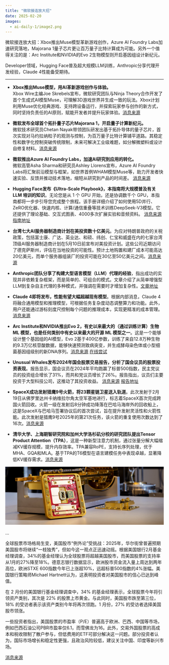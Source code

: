 ```yaml
---
title: "微软接连放大招"
date: 2025-02-20
images:
  - ai-daily-1/image2.png
---
```


微软接连放大招：Xbox推出Muse模型革新游戏创作，Azure AI Foundry Labs加速研究落地，Majorana 1量子芯片更让百万量子比特计算成为可能。另外一个值得关注的是：Arc Institute和NVIDIA的Evo 2生物模型则开启基因组设计新纪元。

Developer领域，Hugging Face普及超大规模LLM训练，Anthropic分享代理开发经验，Claude 4性能备受期待。

---

+ **Xbox推出Muse模型，用AI革新游戏创作与体验。**  
Xbox Wire主编Joe Skrebels宣布，微软研究团队与Ninja Theory合作开发了首个生成式AI模型Muse，可理解3D游戏世界并生成一致的玩法。Xbox计划利用Muse优化经典游戏、支持跨设备运行，并探索玩家参与创作的新方式，同时坚持负责任的AI原则，赋能开发者并提升玩家体验。[消息来源](https://news.xbox.com/en-us/2025/02/19/muse-ai-xbox-empowering-creators-and-players/)

+ **微软发布全球首个拓扑量子芯片Majorana 1，开启量子计算新纪元。**  
微软技术研究员Chetan Nayak带领团队研发出基于拓扑导体的量子芯片，首次实现对马约拉纳粒子的观测与控制，为百万量子比特计算铺平道路。其稳定性和数字化控制突破传统限制，未来可解决工业级难题，如分解微塑料或设计自修复材料。[消息来源](https://news.microsoft.com/source/features/ai/microsofts-majorana-1-chip-carves-new-path-for-quantum-computing/)


+ **微软推出Azure AI Foundry Labs，加速AI研究到应用的转化。**  
微软高管Asha Sharma和研究员Ashley Llorens宣布，Azure AI Foundry Labs将汇聚前沿模型与框架，如世界首例WHAM模型Muse等，助力开发者快速实验、反馈并推动技术落地，缩短从研究到产品的时间差。 [消息来源](https://azure.microsoft.com/en-us/blog/introducing-azure-ai-foundry-labs-a-hub-for-the-latest-ai-research-and-experiments-at-microsoft/)


+ **Hugging Face发布《Ultra-Scale Playbook》，本指南将大规模普及有关 LLM 培训的知识**。无论您是从 1 个 GPU 开始，还是协调数千个 GPU，本指南都将一步步引导您完成整个旅程。该手册详细介绍了如何使用5D并行、ZeRO优化器、快速内核、计算/通信重叠等技术训练DeepSeek-V3模型。它还提供了理论基础、交互式图表、4000多次扩展实验和音频资料。 [消息来源](https://x.com/lvwerra/status/1892272996607283230) [指南地址](https://huggingface.co/spaces/nanotron/ultrascale-playbook)

+ **台湾七大AI服务器制造商计划在美投资数十亿美元**。为应对特朗普政府的关税政策，包括富士康、广达、英业达、和硕、纬创、仁宝和威盛在内的七家台湾顶级AI服务器制造商计划在5月10日前宣布对美投资计划。这些公司近期访问了德克萨斯州，评估在当地投资的可能性。预计土地购置和建厂成本可能高达20亿美元，而单个服务器组装厂的投资可能在30亿至50亿美元之间。[消息来源](https://www.worldjournal.com/wj/story/121208/8557132?zh-cn)

+ **Anthropic团队分享了构建大型语言模型（LLM）代理的经验**，指出成功的实现并非依赖复杂框架，而是简单的、可组合的模式。文章介绍了从简单增强型LLM到复杂自主代理的多种模式，并强调在需要时才增加复杂性。[文章地址](https://www.anthropic.com/research/building-effective-agents)

+ **Claude 4即将发布，性能有望大幅超越现有模型**。根据内部消息，Claude 4将融合通用模型和推理模型，可根据任务复杂度动态调整算力和功能。此外，用户还能通过游标刻度尺控制每个问题的推理成本，实现更精准的成本管理。[消息来源](https://x.com/IntuitMachine/status/1890891155232989214)

+ **Arc Institute和NVIDIA推出Evo 2，有史以来最大的（通过训练计算）生物 ML 模型，也是任何类别中有史以来最大的开源 ML 模型之一**。这是一个能够设计整个基因组的AI模型，Evo 2基于400亿参数，训练了来自12.8万种生物的9.3万亿核苷酸数据，能够快速预测致病突变，并生成酵母染色体或小型细菌基因组级别的新DNA序列。[消息来源](https://x.com/NikoMcCarty/status/1892244590532649382) [在线尝试](https://arcinstitute.org/tools/evo/evo-designer)

+ **Unusual Whales发布2024年国会股票交易报告，分析了国会议员的股票投资表现**。报告显示，国会议员在2024年平均跑赢了标普500指数，民主党议员的投资组合增长了31%，而共和党议员增长了26%。报告指出，议员们主要投资于大型科技公司，这推动了其投资收益。 [消息来源](https://x.com/unusual_whales/status/1876668287398068464) [报告地址](https://unusualwhales.com/congress-trading-report-2024#google_vignette)

+ **SpaceX成功发射猎鹰9号火箭，将23颗星链卫星送入轨道**。此次发射于2月19日从佛罗里达州卡纳维拉尔角太空军基地进行，标志着SpaceX首次完成跨国火箭回收。火箭一级在发射后8分钟成功降落在巴哈马海岸外的回收船上，这是SpaceX与巴哈马签署协议后的首次尝试，旨在提升发射灵活性和火箭性能。此次发射是猎鹰9号2025年的第21次任务，该火箭的重复使用次数达到了16次。[消息来源](https://x.com/SpaceX/status/1891986937839484977)

+ **清华大学、上海期智研究院和加州大学洛杉矶分校的研究团队提出Tensor Product Attention（TPA）**，这是一种新型注意力机制，通过张量分解大幅缩减KV缓存规模，提升内存效率。TPA兼容RoPE，支持长序列处理，优于MHA、GQA和MLA。基于TPA的T6模型在语言建模任务中表现卓越，显著降低KV缓存需求。[消息来源](https://x.com/QuanquanGu/status/1880017915531128872)

![alt text](image.png)


...


全球股票市场格局生变，美国股市“例外论”受挑战：2025年，华尔街曾普遍预期美国股市将继续“一枝独秀”，但如今这一观点正迅速动摇。根据美国银行2月基金经理调查，34%的基金经理认为全球股票将超越美国股市，而美国股票的支持率从1月的27%降至18%。德意志银行数据显示，欧洲股市资金流入量上周达到两年高位，欧洲STXE 600指数今年已上涨超10%，远超标普500指数的4%涨幅。美国银行策略师Michael Hartnett认为，这表明投资者对美国股市的信心已达到峰值。

在 2 月份的美国银行基金经理调查中，34% 的基金经理表示，全球股票今年将引领资产类别，其次是 22% 的股票上市黄金。与此同时，美国股市跌至第三位，18% 的受访者表示该资产类别今年将再次领跑。1 月份，27% 的受访者选择美国股市领涨。

一些投资者指出，美国股票的市盈率（P/E）普遍高于欧洲、巴西、中国等市场，例如巴西石油公司PBR市盈率仅6.1，而雪佛龙为16。此外，交易外国股票的高成本和税收限制了散户参与，但低费用的ETF可部分解决这一问题。部分投资者认为，国际市场增长和稳定性更强，且政治风险较低，建议关注中国、印度等新兴市场。  

[消息来源](https://www.reddit.com/r/stocks/comments/1it83i4/investors_arent_just_buying_us_stocks_anymore/)





